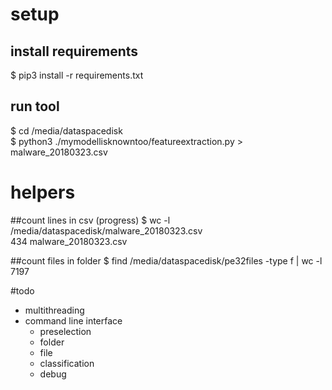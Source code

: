 # setup
## install requirements
$ pip3 install -r requirements.txt

## run tool
$ cd /media/dataspacedisk  <br/>
$ python3 ./mymodellisknowntoo/featureextraction.py > malware_20180323.csv

# helpers
##count lines in csv (progress)
$ wc -l /media/dataspacedisk/malware_20180323.csv  <br/> 
434 malware_20180323.csv

##count files in folder
$ find /media/dataspacedisk/pe32files -type f | wc -l <br/>
7197

#todo
- multithreading
- command line interface
  - preselection
  - folder
  - file
  - classification
  - debug